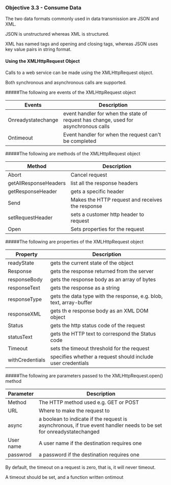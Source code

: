 ### Objective 3.3 - Consume Data

The two data formats commonly used in data transmission are JSON and XML.

JSON is unstructured whereas XML is structured.

XML has named tags and opening and closing tags, whereas JSON uses key value pairs in string format.

#### Using the XMLHttpRequest Object

Calls to a web service can be made using the XMLHttpRequest object.

Both synchronous and asynchronous calls are supported.



#####The following are events of the XMLHttpRequest object

| Events  | Description |
| ------------- | ------------- |
| Onreadystatechange | event handler for when the state of request has change, used for asynchronous calls |
| Ontimeout | Event handler for when the request can't be completed |

#####The following are methods of the XMLHttpRequest object

| Method  | Description |
| ------------- | ------------- |
| Abort | Cancel request  |
| getAllResponseHeaders | list all the response headers |
| getResponseHeader | gets a specific header |
| Send | Makes the HTTP request and receives the response |
| setRequestHeader | sets a customer http header to request |
| Open | Sets properties for the request |

#####The following are properties of the XMLHttpRequest object

| Property  | Description |
| ------------- | ------------- |
| readyState | gets the current state of the object |
| Response | gets the response returned from the server |
| responseBody | gets the response body as an array of bytes |
| responseText | gets the response as a string |
| responseType | gets the data type with the response, e.g. blob, text, array-buffer |
| responseXML | gets th e response body as an XML DOM object |
| Status | gets the http status code of the request |
| statusText | gets the HTTP text to correspond the Status code |
| Timeout | sets the timeout threshold for the request |
| withCredentials | specifies whether a request should include user credentials |

#####The following are parameters passed to the XMLHttpRequest.open() method

| Parameter  | Description |
| ------------- | ------------- |
| Method | The HTTP method used e.g. GET or POST |
| URL | Where to make the request to |
| async | a boolean to indicate if the request is asynchronous, if true event handler needs to be set for onreadystatechanged |
| User name | A user name if the destination requires one |
| passwrod | a password if the destination requires one |


By default, the timeout on a request is zero, that is, it will never timeout.

A timeout should be set, and a function written ontimout




